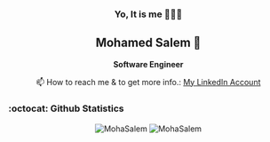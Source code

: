 <div align="center">
  
  ### Yo, It is me 👨🏽‍💻
 ## Mohamed Salem 🤝
 
 </div>

<div align="center"> 
  
  **Software Engineer**
  
</div>

<div align="center"> 

 📫 How to reach me & to get more info.:
[My LinkedIn Account](https://www.linkedin.com/in/moha-salem/)

</div> 


### :octocat: Github Statistics

<p align="center">
<img align="center" src="https://github-readme-stats.vercel.app/api?username=MohaSalem&show_icons=true&locale=en&count_private=true&include_all_commits=true&theme=radical" alt="MohaSalem" />
<img align="center" src="https://github-readme-stats.vercel.app/api/top-langs?username=MohaSalem&show_icons=true&locale=en&layout=compact&theme=radical" alt="MohaSalem" />
</p>
